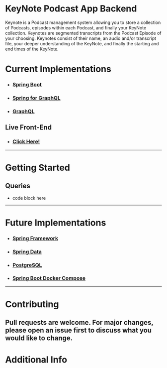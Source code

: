 # KeyNote Podcast App Backend
Keynote is a Podcast management system allowing you to store a collection of Podcasts,
episodes within each Podcast, and finally your KeyNote collection. Keynotes are segmented
transcripts from the Podcast Episode of your choosing. Keynotes consist of their name, an
audio and/or transcript file, your deeper understanding of the KeyNote, and finally the
starting and end times of the KeyNote.


#  Current Implementations
* ### [Spring Boot](https://spring.io/projects/spring-boot#learn)
* ### [Spring for GraphQL](https://spring.io/projects/spring-graphql#learn)
* ### [GraphQL](https://graphql.org/learn/)

## Live Front-End
- ### [Click Here!](https://v0-image-analysis-psi-gold-65.vercel.app/)
---

# Getting Started

## Queries

- code block here
---
# Future Implementations
* ### [Spring Framework](https://spring.io/projects/spring-framework#learn)
* ### [Spring Data](https://spring.io/projects/spring-data#learn)
* ### [PostgreSQL](https://www.postgresql.org/)
* ### [Spring Boot Docker Compose](https://www.docker.com/)
---



# Contributing
Pull requests are welcome. For major changes, please open an issue first
to discuss what you would like to change.
---
# Additional Info




